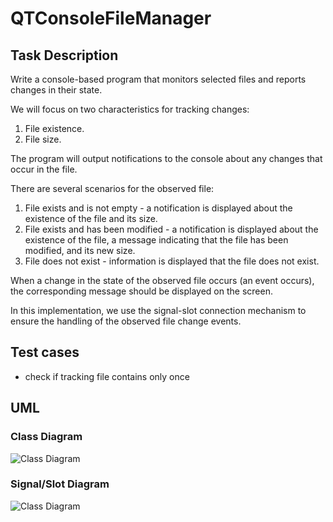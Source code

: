 # QTConsoleFileManager

## Task Description

Write a console-based program that monitors selected files and reports changes in their state.

We will focus on two characteristics for tracking changes:

1. File existence.
2. File size.

The program will output notifications to the console about any changes that occur in the file.

There are several scenarios for the observed file:

1. File exists and is not empty - a notification is displayed about the existence of the file and its size.
2. File exists and has been modified - a notification is displayed about the existence of the file, a message indicating that the file has been modified, and its new size.
3. File does not exist - information is displayed that the file does not exist.

When a change in the state of the observed file occurs (an event occurs), the corresponding message should be displayed on the screen.

In this implementation, we use the signal-slot connection mechanism to ensure the handling of the observed file change events.

## Test cases
- check if tracking file contains only once

## UML 
### Class Diagram
![Class Diagram](http://plantuml.com/plantuml/proxy?src=https://raw.githubusercontent.com/insert-zkm/QTConsoleFileManager/master/UML/instance.puml)

### Signal/Slot Diagram
![Class Diagram](http://plantuml.com/plantuml/proxy?src=https://raw.githubusercontent.com/insert-zkm/QTConsoleFileManager/master/UML/signal_slot.puml)


